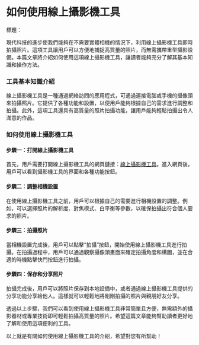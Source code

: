 如何使用線上攝影機工具
===========

標題：

現代科技的進步使我們能夠在不需要實體相機的情況下，利用線上攝影機工具即時拍攝照片。這項工具讓用戶可以方便地捕捉高質量的照片，而無需攜帶重型攝影設備。本篇文章將介紹如何使用這項線上攝影機工具，讓讀者能夠充分了解其基本知識和操作方法。

### 工具基本知識介紹

線上攝影機工具是一種通過網絡訪問的應用程式，可通過連接電腦或手機的攝像頭來拍攝照片。它提供了各種功能和設置，以便用戶能夠根據自己的需求進行調整和拍攝。此外，這項工具還具有高質量的照片拍攝功能，讓用戶能夠輕鬆拍攝出令人滿意的作品。

### 如何使用線上攝影機工具

#### 步驟一：打開線上攝影機工具

首先，用戶需要打開線上攝影機工具的網頁鏈接：[線上攝影機工具](https://www.onlinecalculatorsfree.com/zh-tw/tools/camera.html)。進入網頁後，用戶可以看到攝影機工具的界面和各種功能按鈕。

#### 步驟二：調整相機設置

在使用線上攝影機工具之前，用戶可以根據自己的需要進行相機設置的調整。例如，可以選擇照片的解析度、對焦模式、白平衡等參數，以確保拍攝出符合個人要求的照片。

#### 步驟三：拍攝照片

當相機設置完成後，用戶可以點擊“拍攝”按鈕，開始使用線上攝影機工具進行拍攝。在拍攝過程中，用戶可以通過觀察攝像頭畫面來確定拍攝角度和構圖，並在合適的時機點擊快門按鈕進行拍攝。

#### 步驟四：保存和分享照片

拍攝完成後，用戶可以將照片保存到本地設備中，或者通過線上攝影機工具提供的分享功能分享給他人。這樣就可以輕鬆地將剛剛拍攝的照片與親朋好友分享。

透過以上步驟，我們可以看到使用線上攝影機工具非常簡單且方便，無需額外的攝影器材或專業技術即可輕鬆拍攝高質量的照片。希望這篇文章能夠幫助讀者更好地了解和使用這項便利的工具。

以上就是有關如何使用線上攝影機工具的介紹，希望對您有所幫助！